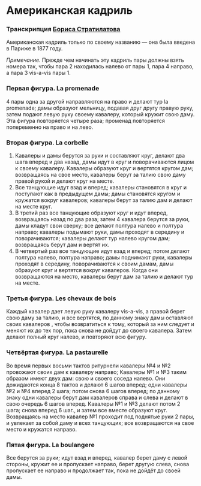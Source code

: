 # Американская кадриль
### Транскрипция [Бориса Стратилатова](http://mirrorland.rpg.ru/)

Американская кадриль только по своему названию — она была введена в Париже в 1877 году.

_Примечание_. Прежде чем начинать эту кадриль пары должны взять номера так, чтобы пара 2 находилась налево от пары 1, пара 4 направо, а пара 3 vis-a-vis пары 1.

### Первая фигура. La promenade

4 пары одна за другой направляются на право и делают тур la promenade; дамы образуют мельницу, подавая друг другу правую руку, затем подают левую руку своему кавалеру, который кружит свою даму. Эта фигура повторяется четыре раза; променад повторяется попеременно на право и на лево.

### Вторая фигура. La corbelle

1. Кавалеры и дамы берутся за руки и составляют круг, делают два шага вперед и два назад, дамы идут в круг и поворачиваются лицом к своему кавалеру. Кавалеры образуют круг и вертятся кругом дам; возвращаясь на свое место, кавалеры берут за талию свою даму правой рукой и делают круг на месте.
2. Все танцующие идут взад и вперед; кавалеры становятся в круг и поступают как в предыдущем дамы; дамы становятся кругом и кружатся вокруг кавалеров; кавалеры берут за талию дам и делают на месте круг.
3. В третий раз все танцующие образуют круг и идут вперед, возвращаясь назад по два раза; затем 4 кавалера берутся за руки, дамы кладут свои сверху; все делают полтура налево и полтура направо; кавалеры подымают руки, дамы проходят в середину и поворачиваются; кавалеры делают тур налево кругом дам; возвращаясь берут дам и вертят их.
4. В четвертый раз все танцующие идут взад и вперед; потом делают полтура налево, полтура направо; дамы поднимают руки, кавалеры проходят в середину, поворачиваются к своим дамам, дамы образуют круг и вертятся вокруг кавалеров. Когда они возвращаются на место, кавалеры берут дам за талию и делают тур на месте.

### Третья фигура. Les chevaux de bois

Каждый кавалер дает левую руку кавалеру vis-a-vis, а правой берет свою даму за талию, и все вертятся, по данному знаку дамы оставляют своих кавалеров , чтобы возвратиться к тому, который за ним следует и меняют их до тех пор, пока снова не дойдут до своего кавалера. Затем делают полный круг налево, и повторяют всю фигуру.

### Четвёртая фигура. La pastaurelle

Во время первых восьми тактов ритурнели кавалеры №4 и №2 провожают своих дам к кавалеру направо; Кавалеры №1 и №3 таким образом имеют двух дам: свою и своего соседа налево. Они дожидаются конца 8 тактов и делают 6 шагов вперед; одни кавалеры №2 и №4 вперед 2 шага; потом снова 6 шагов вперед; по данному знаку одни кавалеры берут дам кавалеров справа и слева и делают в свою очередь 6 шагов вперед. Кавалеры №1 и №3 делают потом 2 шага; снова вперед 6 шаг., и затем все вместе образуют круг. Возвращаясь на место кавалер №1 проходит под поднятые руки 2 пары, и увлекает за собой даму и всех танцующих; все возвращаются на свое место и кружатся направо.

### Пятая фигура. La boulangere

Все берутся за руки; идут взад и вперед, кавалер берет даму с левой стороны, кружит ее и пропускает направо, берет другую слева, снова пропускает ее направо и продолжает так, пока не дойдёт до своей дамы.
